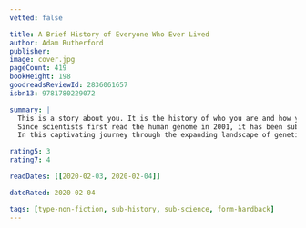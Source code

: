 ```yaml
---
vetted: false

title: A Brief History of Everyone Who Ever Lived
author: Adam Rutherford
publisher: 
image: cover.jpg
pageCount: 419
bookHeight: 198
goodreadsReviewId: 2836061657
isbn13: 9781780229072

summary: |
  This is a story about you. It is the history of who you are and how you came to be. It is unique to you, as it is to each of the 100 billion modern humans who have ever drawn breath. But it is also our collective story, because in every one of our genomes we each carry the history of our species births, deaths, disease, war, famine, migration, and a lot of sex.
  Since scientists first read the human genome in 2001, it has been subject to all sorts of claims, counterclaims, and myths. In fact, as Adam Rutherford explains, our genomes should be read not as instruction manuals, but as epic poems. DNA determines far less than we have been led to believe about us as individuals, but vastly more about us as a species.
  In this captivating journey through the expanding landscape of genetics, Adam Rutherford reveals what our genes now tell us about history, and what history tells us about our genes. From Neanderthals to murder, from redheads to race, dead kings to plague, evolution to epigenetics, this is a demystifying and illuminating new portrait of who we are and how we came to be."

rating5: 3
rating7: 4

readDates: [[2020-02-03, 2020-02-04]]

dateRated: 2020-02-04

tags: [type-non-fiction, sub-history, sub-science, form-hardback]
---
```

